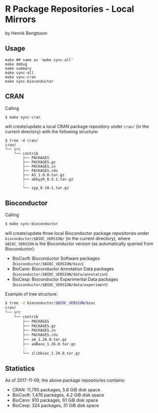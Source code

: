 # R Package Repositories - Local Mirrors

by Henrik Bengtsson


## Usage

```
make ## same as 'make sync-all'
make debug
make summary
make sync-all
make sync-cran
make sync-bioconductor
```

## CRAN

Calling
```sh
$ make sync-cran
```
will create/update a local CRAN package repository under `cran/` (in the current directory) with the following structure:
```
$ tree -d cran/
cran/
└── src
    └── contrib
        ├── PACKAGES
        ├── PACKAGES.gz
        ├── PACKAGES.in
        ├── PACKAGES.rds
        ├── A3_1.0.0.tar.gz
        ├── abbyyR_0.5.1.tar.gz
		:
        └── zyp_0.10-1.tar.gz
```

## Bioconductor

Calling
```sh
$ make sync-bioconductor
```
will create/update three local Bioconductor package repositories under `bioconductor/$BIOC_VERSION/` (in the current directory), where `$BIOC_VERSION` is the Bioconductor version (as automatically queried from Bioconductor):

* BioCsoft: Bioconductor Software packages (`bioconductor/$BIOC_VERSION/bioc`)
* BioCann:  Bioconductor Annotation Data packages (`bioconductor/$BIOC_VERSION/data/annotation`)
* BioCexp:  Bioconductor Experimental Data packages (`bioconductor/$BIOC_VERSION/data/experiment`)

Example of tree structure:
```sh
$ tree -d bioconductor/$BIOC_VERSION/bioc
cran/
└── src
    └── contrib
        ├── PACKAGES
        ├── PACKAGES.gz
        ├── PACKAGES.in
        ├── PACKAGES.rds
        ├── a4_1.26.0.tar.gz
        ├── a4Base_1.26.0.tar.gz
		:
        └── zlibbioc_1.24.0.tar.gz
```


## Statistics

As of 2017-11-09, the above package repositories contains:

* CRAN: 11,795 packages, 5.8 GiB disk space
* BioCsoft: 1,476 packages, 4.2 GiB disk space
* BioCann: 910 packages, 61 GiB disk space
* BioCexp: 324 packages, 31 GiB disk space
